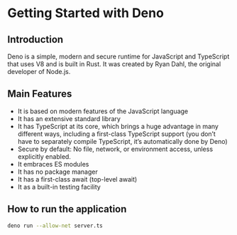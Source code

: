 # Getting Started with Deno

## Introduction
Deno is a simple, modern and secure runtime for JavaScript and TypeScript that uses V8 and is built in Rust. It was created by Ryan Dahl, the original developer of Node.js.

## Main Features

* It is based on modern features of the JavaScript language
* It has an extensive standard library
* It has TypeScript at its core, which brings a huge advantage in many different ways, including a first-class TypeScript support (you don’t have to separately compile TypeScript, it’s automatically done by Deno)
* Secure by default: No file, network, or environment access, unless explicitly enabled.
* It embraces ES modules
* It has no package manager
* It has a first-class await (top-level await)
* It as a built-in testing facility

## How to run the application

```bash
deno run --allow-net server.ts
```
